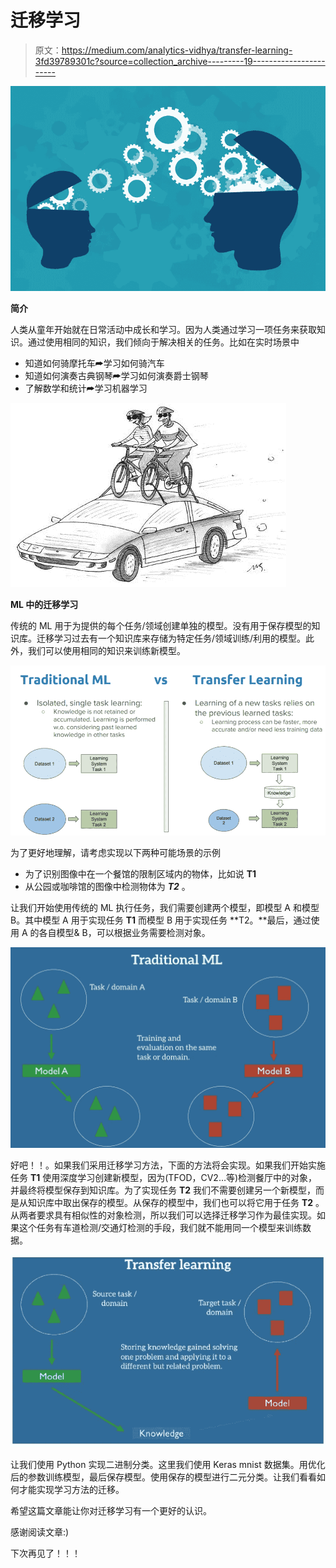 # 迁移学习

> 原文：<https://medium.com/analytics-vidhya/transfer-learning-3fd39789301c?source=collection_archive---------19----------------------->

![](img/b6ef33879c1ec3d00a38151fe0ff1f75.png)

**简介**

人类从童年开始就在日常活动中成长和学习。因为人类通过学习一项任务来获取知识。通过使用相同的知识，我们倾向于解决相关的任务。比如在实时场景中

*   知道如何骑摩托车⮫学习如何骑汽车
*   知道如何演奏古典钢琴⮫学习如何演奏爵士钢琴
*   了解数学和统计⮫学习机器学习

![](img/3f5e77e07a47b8df5eb929e1a58a1cab.png)

**ML 中的迁移学习**

传统的 ML 用于为提供的每个任务/领域创建单独的模型。没有用于保存模型的知识库。迁移学习过去有一个知识库来存储为特定任务/领域训练/利用的模型。此外，我们可以使用相同的知识来训练新模型。

![](img/bfdaf35901a333d7dd76dbc7c51e3659.png)

为了更好地理解，请考虑实现以下两种可能场景的示例

*   为了识别图像中在一个餐馆的限制区域内的物体，比如说 **T1**
*   从公园或咖啡馆的图像中检测物体为 ***T2*** 。

让我们开始使用传统的 ML 执行任务，我们需要创建两个模型，即模型 A 和模型 B。其中模型 A 用于实现任务 **T1** 而模型 B 用于实现任务 **T2。**最后，通过使用 A 的各自模型& B，可以根据业务需要检测对象。

![](img/ce7cbe498c7d9f0eb641b92074dde3a4.png)

好吧！！。如果我们采用迁移学习方法，下面的方法将会实现。如果我们开始实施任务 **T1** 使用深度学习创建新模型，因为(TFOD，CV2…等)检测餐厅中的对象，并最终将模型保存到知识库。为了实现任务 **T2** 我们不需要创建另一个新模型，而是从知识库中取出保存的模型。从保存的模型中，我们也可以将它用于任务 **T2** 。从两者要求具有相似性的对象检测，所以我们可以选择迁移学习作为最佳实现。如果这个任务有车道检测/交通灯检测的手段，我们就不能用同一个模型来训练数据。

![](img/e517de0927d87190c843cc3da7c5c6e7.png)

让我们使用 Python 实现二进制分类。这里我们使用 Keras mnist 数据集。用优化后的参数训练模型，最后保存模型。使用保存的模型进行二元分类。让我们看看如何才能实现学习方法的迁移。

希望这篇文章能让你对迁移学习有一个更好的认识。

感谢阅读文章:)

下次再见了！！！